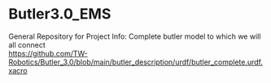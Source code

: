 # Butler3.0_EMS
General Repository for Project 
Info:
Complete butler model to which we will all connect  
      https://github.com/TW-Robotics/Butler_3.0/blob/main/butler_description/urdf/butler_complete.urdf.xacro
